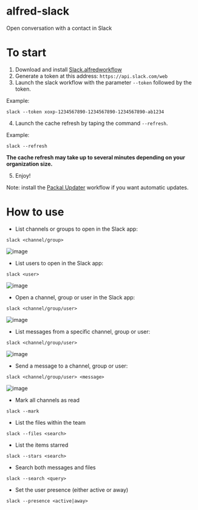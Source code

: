 alfred-slack
============

Open conversation with a contact in Slack

# To start
1. Download and install [Slack.alfredworkflow](https://github.com/packal/repository/raw/master/com.yannickglt.alfred2.slack/slack.alfredworkflow)
2. Generate a token at this address: `https://api.slack.com/web`
3. Launch the slack workflow with the parameter `--token` followed by the token.

  Example: 
  ```
  slack --token xoxp-1234567890-1234567890-1234567890-ab1234
  ```
4. Launch the cache refresh by taping the command `--refresh`.

  Example:
  ```
  slack --refresh
  ```
  **The cache refresh may take up to several minutes depending on your organization size.**
  
5. Enjoy!

  Note: install the [Packal Updater](http://www.packal.org/workflow/packal-updater) workflow if you want automatic updates.

# How to use
- List channels or groups to open in the Slack app:

```
slack <channel/group>
```
![image](https://cloud.githubusercontent.com/assets/1006426/10527597/a4c81c44-7391-11e5-9009-625d1e6957f1.png)


- List users to open in the Slack app:

```
slack <user>
```
![image](https://cloud.githubusercontent.com/assets/1006426/10527601/aa77ab3c-7391-11e5-9e04-1b937ef35206.png)

- Open a channel, group or user in the Slack app:

```
slack <channel/group/user>
```
![image](http://www.packal.org/sites/default/files/public/workflow-files/comyannickgltalfred2slack/screenshots/alfred-slack2.gif)

- List messages from a specific channel, group or user:

```
slack <channel/group/user>
```
![image](https://cloud.githubusercontent.com/assets/1006426/10527030/918dd7f2-738e-11e5-9ea1-4bf74a0dd9cb.png)

- Send a message to a channel, group or user:

```
slack <channel/group/user> <message>
```
![image](https://cloud.githubusercontent.com/assets/1006426/10527561/6966d26c-7391-11e5-8907-ee2999e3ef36.png)

- Mark all channels as read

```
slack --mark
```

- List the files within the team

```
slack --files <search>
```

- List the items starred

```
slack --stars <search>
```

- Search both messages and files

```
slack --search <query>
```

- Set the user presence (either active or away)

```
slack --presence <active|away>
```
